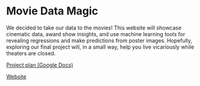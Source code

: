 # Movie Data Magic

We decided to take our data to the movies! This website will showcase cinematic data, award show insights, and use machine learning tools for revealing regressions and make predictions from poster images. Hopefully, exploring our final project will, in a small way, help you live vicariously while theaters are closed.

[Project plan (Google Docs)](https://docs.google.com/document/d/1pfk1bdshXdZUMV4avyM2F_1vuYAKOpfbbWDTPSkfzHs/edit#heading=h.77k8idxjnymo)

[Website](https://alejandrarosa.github.io/final_project/)
